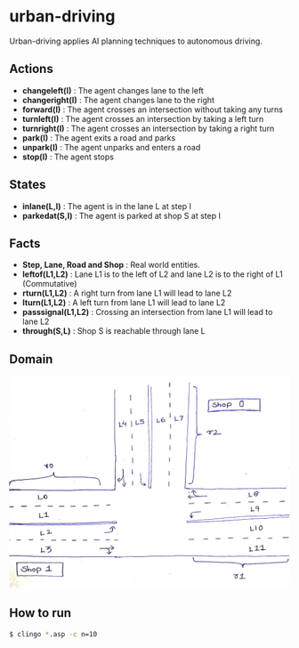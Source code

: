 # urban-driving

Urban-driving applies AI planning techniques to autonomous driving.

## Actions
  - **changeleft(I)** : The agent changes lane to the left
  - **changeright(I)** : The agent changes lane to the right
  - **forward(I)** : The agent crosses an intersection without taking any turns
  - **turnleft(I)** : The agent crosses an intersection by taking a left turn
  - **turnright(I)** : The agent crosses an intersection by taking a right turn
  - **park(I)** : The agent exits a road and parks
  - **unpark(I)** : The agent unparks and enters a road
  - **stop(I)** : The agent stops

## States
  - **inlane(L,I)** : The agent is in the lane L at step I
  - **parkedat(S,I)** : The agent is parked at shop S at step I

## Facts
  - **Step, Lane, Road and Shop** : Real world entities.
  - **leftof(L1,L2)** : Lane L1 is to the left of L2 and lane L2 is to the right of L1 (Commutative)
  - **rturn(L1,L2)** : A right turn from lane L1 will lead to lane L2
  - **lturn(L1,L2)** : A left turn from lane L1 will lead to lane L2
  - **passsignal(L1,L2)** : Crossing an intersection from lane L1 will lead to lane L2
  - **through(S,L)** : Shop S is reachable through lane L

## Domain
![DomainGraph](/asp_domain/domain.jpg?raw=true "Domain Graph")

## How to run
```sh
$ clingo *.asp -c n=10
```
